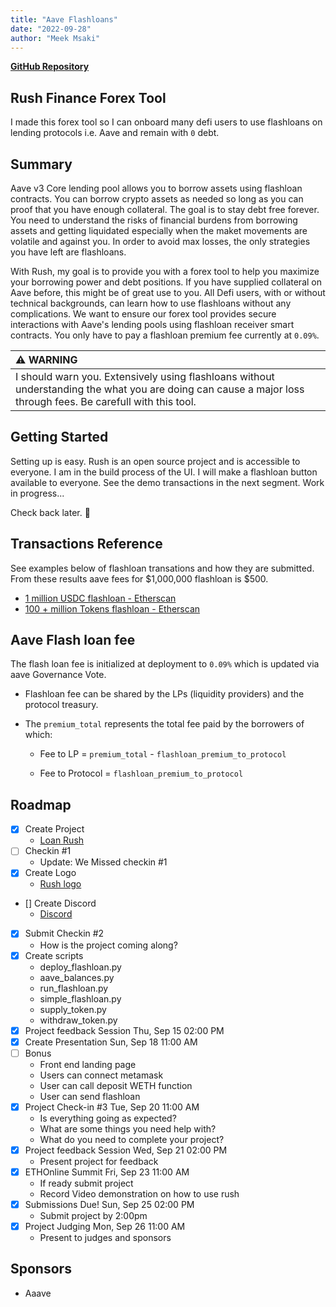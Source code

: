 ```yaml
---
title: "Aave Flashloans"
date: "2022-09-28"
author: "Meek Msaki"
---
```


[**GitHub Repository**](https://github.com/mmsaki/rush)

## Rush Finance Forex Tool

I made this forex tool so I can onboard many defi users to use flashloans on lending protocols i.e. Aave and remain with `0` debt.

## Summary

Aave v3 Core lending pool allows you to borrow assets using flashloan contracts. You can borrow crypto assets as needed so long as you can proof that you have enough collateral. The goal is to stay debt free forever. You need to understand the risks of financial burdens from borrowing assets and getting liquidated especially when the maket movements are volatile and against you. In order to avoid max losses, the only strategies you have left are flashloans.

With Rush, my goal is to provide you with a forex tool to help you maximize your borrowing power and debt positions. If you have supplied collateral on Aave before, this might be of great use to you. All Defi users, with or without technical backgrounds, can learn how to use flashloans without any complications. We want to ensure our forex tool provides secure interactions with Aave's lending pools using flashloan receiver smart contracts. You only have to pay a flashloan premium fee currently at `0.09%`.

| :warning: WARNING                                                                                                                                             |
| :------------------------------------------------------------------------------------------------------------------------------------------------------------ |
| I should warn you. Extensively using flashloans without understanding the what you are doing can cause a major loss through fees. Be carefull with this tool. |

## Getting Started

Setting up is easy. Rush is an open source project and is accessible to everyone. I am in the build process of the UI. I will make a flashloan button available to everyone. See the demo transactions in the next segment. Work in progress...

Check back later. 👷

## Transactions Reference

See examples below of flashloan transations and how they are submitted. From these results aave fees for $1,000,000 flashloan is $500.

- [1 million USDC flashloan - Etherscan](https://goerli-optimism.etherscan.io/tx/0xe7b6883bc925eef37d318efa3353a24a74ef7b04fd9e2ba2a8bdfa1116d8f1a2)
- [100 + million Tokens flashloan - Etherscan](https://goerli-optimism.etherscan.io/tx/0xb096db8fbf39c390f343603d9dc51bd7ed41f51a47124cb6b1bdb3007f7f7a76)

## Aave Flash loan fee

The flash loan fee is initialized at deployment to `0.09%` which is updated via aave Governance Vote.

- Flashloan fee can be shared by the LPs (liquidity providers) and the protocol treasury.

- The `premium_total` represents the total fee paid by the borrowers of which:

  - Fee to LP = `premium_total` - `flashloan_premium_to_protocol`

  - Fee to Protocol = `flashloan_premium_to_protocol`

<!-- - Setting Up
    - Ensure we have enough funds when flashloaning
    - Calculate the profitability of liquidating loans vs gas costs
    - Fail safe security
- Aave contracts and registry on Optimism
    - [V3 Testnet Aave Address on Optimism Görli](https://docs.aave.com/developers/deployed-contracts/v3-testnet-addresses) -->

## Roadmap

- [x] Create Project
  - [Loan Rush](https://ethglobal.com/showcase/rush-8s2mf)
- [ ] Checkin #1
  - Update: We Missed checkin #1
- [x] Create Logo
  - [Rush logo]()
- [] Create Discord
  - [Discord]()
- [x] Submit Checkin #2
  - How is the project coming along?
- [x] Create scripts
  - deploy_flashloan.py
  - aave_balances.py
  - run_flashloan.py
  - simple_flashloan.py
  - supply_token.py
  - withdraw_token.py
- [x] Project feedback Session Thu, Sep 15 02:00 PM
- [x] Create Presentation Sun, Sep 18 11:00 AM
- [ ] Bonus
  - Front end landing page
  - Users can connect metamask
  - User can call deposit WETH function
  - User can send flashloan
- [x] Project Check-in #3 Tue, Sep 20 11:00 AM
  - Is everything going as expected?
  - What are some things you need help with?
  - What do you need to complete your project?
- [x] Project feedback Session Wed, Sep 21 02:00 PM
  - Present project for feedback
- [x] ETHOnline Summit Fri, Sep 23 11:00 AM
  - If ready submit project
  - Record Video demonstration on how to use rush
- [x] Submissions Due! Sun, Sep 25 02:00 PM
  - Submit project by 2:00pm
- [x] Project Judging Mon, Sep 26 11:00 AM
  - Present to judges and sponsors

## Sponsors

- Aaave
